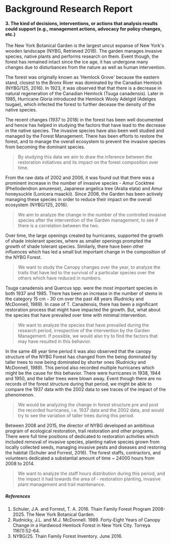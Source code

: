 # Background Research Report

#### 3. The kind of decisions, interventions, or actions that analysis results could support (e.g., management actions, advocacy for policy changes, etc.)

The New York Botanical Garden is the largest uncut expanse of New York's wooden landscape (NYBG, Retrieved 2018). The garden manages invasive species, native plants and performs research on them. Event though, the forest has remained intact since the ice age, it has undergone many changes due to disturbances from the nature as well as human intervention. 

The forest was originally known as 'Hemlock Grove' because the eastern stand, closest to the Bronx River was dominated by the Canadian Hemlock (NYBG/125, 2016). In 1923, it was observed that that there is a decrease in natural regeneration of the Canadian Hemlock (Tsuga canadensis). Later in 1985, Hurricane Gloria introduced the Hemlock Wooly Adelgid (Adelges tsugae), which infected the forest to further decease the density of the native species. 

The recent changes (1937 to 2018) in the forest has been well documented and hence has helped in studying the factors that have lead to the decrease in the native species. The invasive species have also been well studied and managed by the Forest Management. There has been efforts to restore the forest, and to manage the overall ecosystem to prevent the invasive species from becoming the dominant species. 

> By studying this data we aim to draw the inference between the restoration initiatives and its impact on the forest composition over time.

From the raw data of 2002 and 2006, it was found out that there was a prominent increase in the number of invasive species - Amur Cocktree (Phellodendron amurense), Japanese angelica tree (Aralia elata) and Amur honeysuckle (Lonicera maackii). Since 2008, the Garden has been actively managing these species in order to reduce their impact on the overall ecosystem (NYBG/125, 2016).

> We aim to analyze the change in the number of the controlled invasive species after the intervention of the Garden management, to see if there is a correlation between the two.

Over time, the large openings created by hurricanes, supported the growth of shade intolerant species, where as smaller openings prompted the growth of shade tolerant species. Similarly, there have been other influences which has led a small but important change in the composition of the NYBG Forest.

> We want to study the Canopy changes over the year, to analyze the traits that have led to the survival of a particular species over the others which have reduced in numbers.

Tsuga canadensis and Quercus spp. were the most important species in both 1937 and 1985. There has been an increase in the number of stems in the category 15 cm - 30 cm over the past 48 years (Rudnicky and McDonnell, 1989). In case of T. Canadensis, there has been a significant restoration process that might have impacted the growth. But, what about the species that have prevailed over time with minimal intervention.

> We want to analyze the species that have prevailed during the research period, irrespective of the intervention by the Garden Management. If possible, we would also try to find the factors that may have resulted in this behavior.

In the same 48 year time period it was also observed that the canopy structure of the NYBG Forest has changed from the being dominated by taller trees to now being dominated by shorter ones (Rudnicky and McDonnell, 1989). This period also recorded multiple hurricanes which might be the cause for this behavior. There were hurricanes in 1938, 1944 and 1950, and the taller trees were blown away. Event though there are no records of the forest structure during that period, we might be able to compare the 1937 data with the 2002 data to see traces of the impact of the phenomenon.

> We would be analyzing the change in forest structure pre and post the recorded hurricanes, i.e. 1937 data and the 2002 data, and would try to see the variation of taller trees during this period.

Between 2008 and 2015, the director of NYBG developed an ambitious program of ecological restoration, trail restoration and other programs. There were full time positions of dedicated to restoration activities which included removal of invasive species, planting native species grown from locally collected seeds, managing invasive pests and diseases and restoring the habitat (Schuler and Forrest, 2016). The forest staffs, contractors, and volunteers dedicated a substantial amount of time ~ 24000 hours from 2008 to 2014. 

> We want to analyze the staff hours distribution during this period, and the impact it had towards the area of - restoration planting, invasive plant management and trail maintenance.



##### References

1. Schuler, J.A. and Forrest, T. A.  2016. Thain Family Forest Program 2008-2025. The New York Botanical Garden. 
2. Rudnicky, J.L. and M.J. McDonnell. 1989. Forty-Eight Years of Canopy Change in a Hardwood Hemlock Forest in New York City. Torreya 116(1):52-64.
3. NYBG/25. Thain Family Forest Inventory. June 2016.